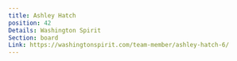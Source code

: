 ```yaml
---
title: Ashley Hatch
position: 42
Details: Washington Spirit
Section: board
Link: https://washingtonspirit.com/team-member/ashley-hatch-6/
---
```


